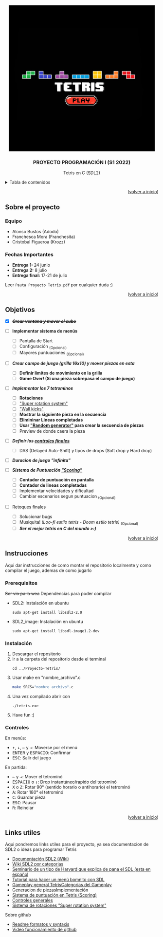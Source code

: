 <div id="top"></div>

<!-- PROJECT LOGO -->
<br />
<div align="center">
  </a>
    <img src="t.bmp" alt="Logo" width="480" height="480">
  </a>

  <h3 align="center">PROYECTO PROGRAMACIÓN I (S1 2022)</h3>

  <p align="center">
    Tetris en C (SDL2)
    <br />
  </p>
</div>

<!-- TABLE OF CONTENTS -->
<details>
  <summary>Tabla de contenidos</summary>
  <ol>
    <li>
      <a href="#sobre-el-proyecto">Sobre el proyecto</a>
    </li>
	<li><a href="#objetivos">Objetivos</a></li>
    <li>
      <a href="#instrucciones">Instrucciones</a>
      <ul>
        <li><a href="#prerequisitos">Prerequisitos</a></li>
        <li><a href="#instalación">Instalación</a></li>
		<li><a href="#controles">Controles</a></li>
      </ul>
    </li>
    <li><a href="#links-utiles">Links utiles</a></li>
  </ol>
</details>

<p align="right">(<a href="#top">volver a inicio</a>)</p>

<!-- ABOUT THE PROJECT -->
## Sobre el proyecto
### Equipo
* Alonso Bustos (Adodo)
* Franchesca Mora (Franchesita)
* Cristobal Figueroa (Krozz)

### Fechas Importantes
* **Entrega 1:** 24 junio
* **Entrega 2:** 8 julio
* **Entrega final:** 17-21 de julio

Leer `Pauta Proyecto Tetris.pdf` por cualquier duda :)

<p align="right">(<a href="#top">volver a inicio</a>)</p>

<!-- ROADMAP -->
## Objetivos

- [x] ~~***Crear ventana y mover el cubo***~~

- [ ] **Implementar sistema de menús**
    - [ ] Pantalla de Start
    - [ ] Configuración <sub>(Opcional)</sub>
    - [ ] Mayores puntuaciones  <sub>(Opcional)</sub>

- [ ] ***Crear campo de juego (grilla 16x10) y mover piezas en esta***
    - [ ] **Definir limites de movimiento en la grilla**
    - [ ] **Game Over! (Si una pieza sobrepasa el campo de juego)**

- [ ] ***Implementar los 7 tetrominos***
    - [ ] **Rotaciones**
     - [ ] ["Super rotation system"](https://tetris.wiki/Super_Rotation_System)
     - [ ] ["Wall kicks"](https://tetris.wiki/Super_Rotation_System#Wall_Kicks)
    - [ ] **Mostrar la siguiente pieza en la secuencia**
    - [ ] **Elimininar Lineas completadas**
    - [ ] **Usar ["Random generator"](https://www.educative.io/courses/game-development-js-tetris/xlKZA7B9lLr) para crear la secuencia de piezas**
    - [ ] Preview de donde caera la pieza

- [ ] ***Definir los [controles finales](https://strategywiki.org/wiki/Tetris/Controls)***
    - [ ] DAS (Delayed Auto-Shift) y tipos de drops (Soft drop y Hard drop)

- [ ] ***Duracion de juego "infinita"***

- [ ] ***Sistema de Puntuación ["Scoring"](https://tetris.wiki/Scoring)***
    - [ ] **Contador de puntuación en pantalla**
    - [ ] **Contador de lineas completadas**
    - [ ] Implementar velocidades y dificultad
    - [ ] Cambiar escenarios segun puntuacion <sub>(Opcional)</sub>

- [ ] Retoques finales
    - [ ] Solucionar bugs
    - [ ] Musiquita! _(Loo-fi estilo tetris - Doom estilo tetris)_ <sub>(Opcional)</sub>
    - [ ] ***Ser el mejor tetris en C del mundo >:)***

<p align="right">(<a href="#top">volver a inicio</a>)</p>

<!-- GETTING STARTED -->
## Instrucciones

Aqui dar instrucciones de como montar el repositorio localmente y como compilar el juego, ademas de como jugarlo

### Prerequisitos

~~Ser vio pa la wea~~
Dependencias para poder compilar

* SDL2: Instalación en ubuntu
  ```
  sudo apt-get install libsdl2-2.0
  ```
* SDL2_image: Instalación en ubuntu
  ```
  sudo apt-get install libsdl-image1.2-dev
  ```

### Instalación

1. Descargar el repositorio
2. Ir a la carpeta del repositorio desde el terminal
   ```
   cd ../Proyecto-Tetris/
   ```
3. Usar make en "nombre_archivo".c
   ```sh
   make SRCS="nombre_archivo".c
   ```
4. Una vez compilado abrir con
   ```
   ./tetris.exe
   ```
 5. Have fun :)

### Controles

En menús:
* <kbd>↑</kbd>, <kbd>↓</kbd>, <kbd>←</kbd> y <kbd>→</kbd>: Moverse por el menú
* <kbd>ENTER</kbd> y <kbd>ESPACIO</kbd>: Confirmar
* <kbd>ESC</kbd>: Salir del juego

En partida:
* <kbd>←</kbd> y <kbd>→</kbd>: Mover el tetrominó
* <kbd>ESPACIO</kbd> o <kbd>↓</kbd>: Drop  instantáneo/rapido del tetrominó
* <kbd>X</kbd> o <kbd>Z</kbd>: Rotar 90° (sentido horario o antihorario) el tetrominó
* <kbd>A</kbd>: Rotar 180° el tetrominó
* <kbd>C</kbd>: Guardar pieza
* <kbd>ESC</kbd>: Pausar
* <kbd>R</kbd>: Reinciar

<p align="right">(<a href="#top">volver a inicio</a>)</p>

<!-- ACKNOWLEDGMENTS -->
## Links utiles

Aqui pondremos links utiles para el proyecto, ya sea documentacion de SDL2 o ideas para programar Tetris

* [Documentación SDL2 (Wiki)](https://wiki.libsdl.org/)
* [Wiki SDL2 por categorias](https://wiki.libsdl.org/APIByCategory)
* [Seminario de un tipo de Harvard que explica de pana el SDL (esta en español](https://youtu.be/yFLa3ln16w0)
* [Tutorial para hacer un menú bomnito con SDL](https://www.parallelrealities.co.uk/tutorials/widgets/widgets1.php)
* [Gameplay general Tetris](https://tetris.wiki/Gameplay_of_Tetris)[Categorias del Gameplay](https://tetris.wiki/Category:Gameplay)
* [Generacion de piezas](https://tetris.wiki/Category:Gameplay)[Implementación](https://www.educative.io/courses/game-development-js-tetris/xlKZA7B9lLr)
* [Sistema de puntuación en Tetris (Scoring)](https://tetris.wiki/Scoring)
* [Controles generales](https://strategywiki.org/wiki/Tetris/Controls)
* [Sistema de rotaciones "Super rotation system"](https://tetris.wiki/Super_Rotation_System)

Sobre github
* [Readme formatos y syntaxis](https://docs.github.com/en/get-started/writing-on-github/getting-started-with-writing-and-formatting-on-github/basic-writing-and-formatting-syntax)
* [Video funcionamiento de github](https://youtu.be/8Dd7KRpKeaE)
